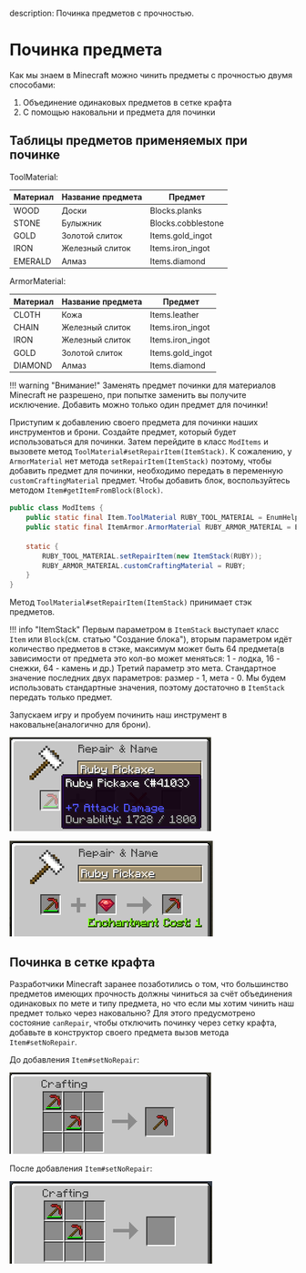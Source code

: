 description: Починка предметов с прочностью.

# Починка предмета

Как мы знаем в Minecraft можно чинить предметы с прочностью двумя способами:

1. Объединение одинаковых предметов в сетке крафта
2. С помощью наковальни и предмета для починки

## Таблицы предметов применяемых при починке

ToolMaterial:

| Материал | Название предмета | Предмет            |
|----------|-------------------|--------------------|
| WOOD     | Доски             | Blocks.planks      |
| STONE    | Булыжник          | Blocks.cobblestone |
| GOLD     | Золотой слиток    | Items.gold_ingot   |
| IRON     | Железный слиток   | Items.iron_ingot   |
| EMERALD  | Алмаз             | Items.diamond      |

ArmorMaterial:

| Материал | Название предмета | Предмет          |
|----------|-------------------|------------------|
| CLOTH    | Кожа              | Items.leather    |
| CHAIN    | Железный слиток   | Items.iron_ingot |
| IRON     | Железный слиток   | Items.iron_ingot |
| GOLD     | Золотой слиток    | Items.gold_ingot |
| DIAMOND  | Алмаз             | Items.diamond    |

!!! warning "Внимание!"
    Заменять предмет починки для материалов Minecraft не разрешено, при попытке заменить вы получите исключение.
Добавить можно только один предмет для починки!

Приступим к добавлению своего предмета для починки наших инструментов и брони. Создайте предмет, который будет использоваться для
починки. Затем перейдите в класс `ModItems` и вызовете метод `ToolMaterial#setRepairItem(ItemStack)`. К сожалению,
у `ArmorMaterial` нет метода `setRepairItem(ItemStack)` поэтому, чтобы добавить предмет для починки, необходимо
передать в переменную `customCraftingMaterial` предмет. Чтобы добавить блок, воспользуйтесь методом `Item#getItemFromBlock(Block)`.

```java
public class ModItems {
    public static final Item.ToolMaterial RUBY_TOOL_MATERIAL = EnumHelper.addToolMaterial("mcmodding:ruby", 4, 1800, 16F, 5F, 30);
    public static final ItemArmor.ArmorMaterial RUBY_ARMOR_MATERIAL = EnumHelper.addArmorMaterial("mcmodding:ruby", 66, new int[]{5, 5, 5, 5}, 30);
    
    static {
        RUBY_TOOL_MATERIAL.setRepairItem(new ItemStack(RUBY));
        RUBY_ARMOR_MATERIAL.customCraftingMaterial = RUBY;
    }
}
```

Метод `ToolMaterial#setRepairItem(ItemStack)` принимает стэк предметов.

!!! info "ItemStack"
    Первым параметром в `ItemStack` выступает класс `Item` или `Block`(см. статью "Создание блока"), вторым параметром идёт количество предметов в стэке, максимум
может быть 64 предмета(в зависимости от предмета это кол-во может меняться: 1 - лодка, 16 - снежки, 64 - камень и др.)
Третий параметр это мета. Стандартное значение последних двух параметров: размер - 1, мета - 0. Мы будем использовать 
стандартные значения, поэтому достаточно в `ItemStack` передать только предмет.

Запускаем игру и пробуем починить наш инструмент в наковальне(аналогично для брони).

![Повреждённая кирка](images/repair_ruby_damaged.png)

![Починка кирки](images/repair_ruby_repaired.png)

## Починка в сетке крафта

Разработчики Minecraft заранее позаботились о том, что большинство предметов имеющих прочность должны чиниться за счёт
объединения одинаковых по мете и типу предмета, но что если мы хотим чинить наш предмет только через наковальню?
Для этого предусмотрено состояние `canRepair`, чтобы отключить починку через сетку крафта, добавьте в конструктор своего
предмета вызов метода `Item#setNoRepair`.

До добавления `Item#setNoRepair`:

![Починка в сетке крафта](images/repair_merge.png)

После добавления `Item#setNoRepair`:

![Починка в сетке крафта](images/repair_merge_disabled.png)